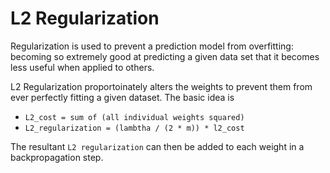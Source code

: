 # L2 Regularization

Regularization is used to prevent a prediction model from overfitting: becoming so extremely good at predicting a given data set that it becomes less useful when applied to others.

L2 Regularization proportoinately alters the weights to prevent them from ever perfectly fitting a given dataset.
The basic idea is
* `L2_cost = sum of (all individual weights squared)`
* `L2_regularization = (lambtha / (2 * m)) * l2_cost`

The resultant `L2 regularization` can then be added to each weight in a backpropagation step.
